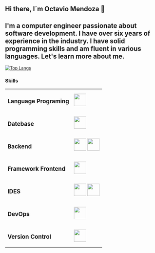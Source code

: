 ## Hi there, I´m Octavio Mendoza 👋
## I'm a computer engineer passionate about software development. I have over six years of experience in the industry. I have solid programming skills and am fluent in various languages. Let's learn more about me.

<!--
**corona94/corona94** is a ✨ _special_ ✨ repository because its `README.md` (this file) appears on your GitHub profile.

Here are some ideas to get you started:

- 🔭 I’m currently working on ...
- 🌱 I’m currently learning ...
- 👯 I’m looking to collaborate on ...
- 🤔 I’m looking for help with ...
- 💬 Ask me about ...
- 📫 How to reach me: ...
- 😄 Pronouns: ...
- ⚡ Fun fact: ...
-->


[![Top Langs](https://github-readme-stats.vercel.app/api/top-langs/?username=corona94&layout=pie&hide=hlsl,shaderlab,smalltalk)](https://github.com/anuraghazra/github-readme-stats)
<!--[![Harlok's WakaTime stats](https://github-readme-stats.vercel.app/api/wakatime?username=ffflabs)](https://github.com/anuraghazra/github-readme-stats)-->

<!--[![Readme Card](https://github-readme-stats.vercel.app/api/pin/?username=corona94&repo=BackendSpring)](https://github.com/anuraghazra/github-readme-stats)-->

<h3>Skills</h3>

<table >
  <tbody>
  <td> <h3>Language Programing</h3> </td>
    <td>
           <img src="https://skillicons.dev/icons?i=cpp,,cs,,py,,java,,js"  height="40"/>      
    </td>      
  </tr>
    <tr>
   <td>
     <h3>Datebase</h3>
   </td>
    <td>
      
<img src="https://skillicons.dev/icons?i=mysql,,postgres" height="40"/>
    </td>
  </tr>
   <tr>
   <td><h3>Backend</h3> </td>
    <td> 
      <img src="https://skillicons.dev/icons?i=maven,,spring," height="40"/>
      <img src="https://cdn.jsdelivr.net/gh/devicons/devicon@latest/icons/hibernate/hibernate-original.svg" height="40" />  
    </td>
    <tr>
  <td>
    <h3>Framework Frontend</h3>
  </td>
    <td> 
       <img src="https://skillicons.dev/icons?i=react,,vite,,tailwind,,bootstrap,,css,,html,,sass,"  height="40"/>
    </td>
  </tr>
     <tr>
  <td><h3>IDES</h3></td>
    <td> 
       <img src="https://skillicons.dev/icons?i=visualstudio,,vscode," height="40"/>
       <img src="https://cdn.jsdelivr.net/gh/devicons/devicon@latest/icons/intellij/intellij-original.svg" height="40" />
    </td>
  </tr>
   <tr>
  <td><h3>DevOps</h3></td>
    <td> 
       <img src="https://skillicons.dev/icons?i=docker,,jenkins," height="40"/>
    </td>
  </tr>
   <tr>
  <td><h3>Version Control</h3></td>
    <td> 
       <img src="https://skillicons.dev/icons?i=git,,github," height="40"/>
    </td>
  </tr>
  </tbody>
</table>

